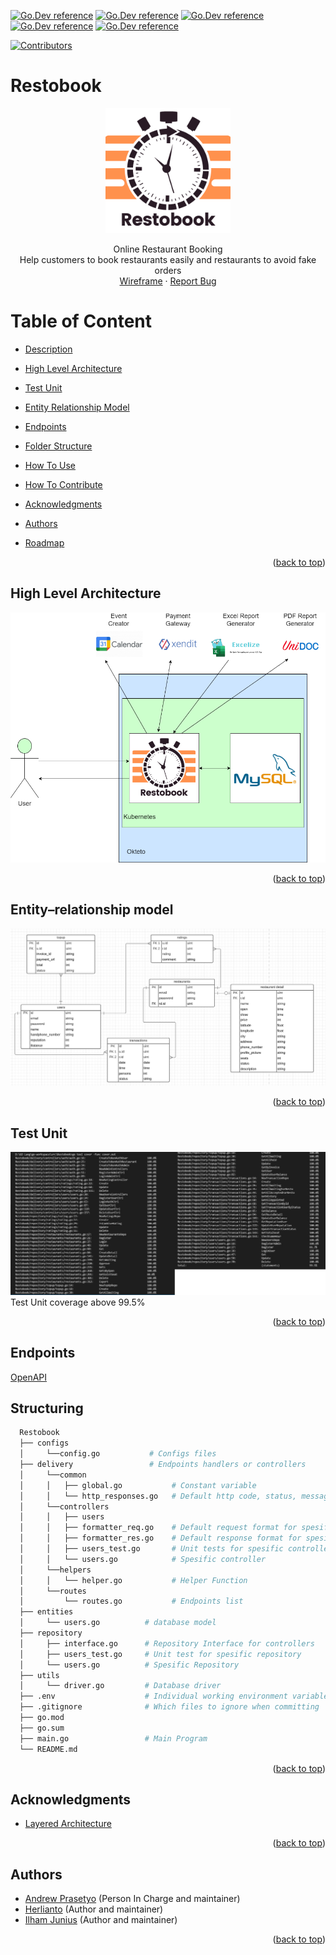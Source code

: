 <div id="top"></div>

[![Go.Dev reference](https://img.shields.io/badge/echo-reference-blue?logo=go&logoColor=blue)](https://github.com/labstack/echo)
[![Go.Dev reference](https://img.shields.io/badge/gorm-reference-blue?logo=go&logoColor=blue)](https://pkg.go.dev/gorm.io/gorm?tab=doc)
[![Go.Dev reference](https://img.shields.io/badge/google--calender-reference-blue)](https://pkg.go.dev/google.golang.org/api@v0.68.0/calendar/v3)
[![Go.Dev reference](https://img.shields.io/badge/unidoc--pdf-reference-blue)](https://pkg.go.dev/github.com/unidoc/unipdf/v3)
[![Go.Dev reference](https://img.shields.io/badge/excelize-reference-blue)](https://pkg.go.dev/github.com/xuri/excelize/v2@v2.5.0)

[![Contributors](https://img.shields.io/github/contributors/herlianto-github/Restobook.svg?style=for-the-badge)](https://github.com/herlianto-github/Restobook/graphs/contributors)

# Restobook

<!-- Description -->
<div align="center">
  <a href="https://github.com/herlianto-github/Restobook/IMAGES/Restobook.png">
    <img src="IMAGES/Restobook.png" alt="Logo" width="200" height="200">
  </a>
</div>
<div>
  <!-- <h3 align="center">Restobook</h3> -->
  <p align="center">
    Online Restaurant Booking<br/>
    Help customers to book restaurants easily and restaurants to avoid fake orders
    <br/>
    <!-- <br /> -->
    <a href="https://whimsical.com/online-order-QJZTHKQp4jGWeVMxMsmLiX">Wireframe</a>
    ·
    <a href="https://github.com/herlianto-github/Restobook/issues">Report Bug</a>
  </p>
</div>

# Table of Content

- [Description](#restobook)
- [High Level Architecture](#high-level-architecture)
- [Test Unit](#test-unit)
- [Entity Relationship Model](#entity–relationship-model)
- [Endpoints](#endpoints)
- [Folder Structure](#structuring)
- [How To Use](HOW_TO_USE.md)
- [How To Contribute](CONRTIBUTING.md)
- [Acknowledgments](#acknowledgments)
- [Authors](#authors)
- [Roadmap](ROADMAP.md)

  <p align="right">(<a href="#top">back to top</a>)</p>

## High Level Architecture
 <!-- High Level Architecture -->  
  <div align="center">
    <a href="https://github.com/herlianto-github/Restobook/blob/main/IMAGES/HLA.drawio.png?raw=true">
      <img src="IMAGES/HLA.drawio.png" alt="Logo">
    </a>
  </div>

  <p align="right">(<a href="#top">back to top</a>)</p>

## Entity–relationship model
  <!-- Entity–relationship model -->  
  <div align="center">
    <a href="https://github.com/herlianto-github/Restobook/blob/main/IMAGES/erd_Resto.PNG?raw=true">
      <img src="IMAGES/erd_Resto.PNG" alt="Logo">
    </a>
  </div>

  <p align="right">(<a href="#top">back to top</a>)</p>
  

## Test Unit
<!-- Test Unit -->  
  <div align="center">
    <a href="https://github.com/herlianto-github/Restobook/blob/main/IMAGES/Test_unit.jpeg?raw=true">
      <img src="IMAGES/Test_unit.jpeg" alt="Logo">
    </a>
  </div>
Test Unit coverage above 99.5%
  <p align="right">(<a href="#top">back to top</a>)</p>

## Endpoints

[OpenAPI](https://app.swaggerhub.com/apis-docs/Axelworld3/RestoBook/1.0.0)

## Structuring

  ```sh
    Restobook
    ├── configs                
    │     └──config.go           # Configs files
    ├── delivery                 # Endpoints handlers or controllers
    │     └──common
    │     │   ├── global.go           # Constant variable
    │     │   └── http_responses.go   # Default http code, status, message
    │     └──controllers
    │     │   ├── users
    │     │   ├── formatter_req.go    # Default request format for spesific controllers
    │     │   ├── formatter_res.go    # Default response format for spesific controllers
    │     │   ├── users_test.go       # Unit tests for spesific controllers
    │     │   └── users.go            # Spesific controller
    │     └──helpers
    │     │   └── helper.go           # Helper Function
    │     └──routes  
    │         └── routes.go           # Endpoints list
    ├── entities                
    │     └── users.go          # database model
    ├── repository              
    │     ├── interface.go      # Repository Interface for controllers
    │     ├── users_test.go     # Unit test for spesific repository
    │     └── users.go          # Spesific Repository
    ├── utils                 
    │     └── driver.go         # Database driver
    ├── .env                    # Individual working environment variables
    ├── .gitignore              # Which files to ignore when committing
    ├── go.mod                  
    ├── go.sum                  
    ├── main.go                 # Main Program
    └── README.md    
  ```

  <p align="right">(<a href="#top">back to top</a>)</p>

## Acknowledgments

- [Layered Architecture](https://www.oreilly.com/library/view/software-architecture-patterns/9781491971437/ch01.html)

<p align="right">(<a href="#top">back to top</a>)</p>

## Authors

- [Andrew Prasetyo](https://github.com/andrewptjio) (Person In Charge and maintainer)
- [Herlianto](https://github.com/herlianto-github) (Author and maintainer)
- [Ilham Junius](https://github.com/ilhamjunius) (Author and maintainer)

<p align="right">(<a href="#top">back to top</a>)</p>
